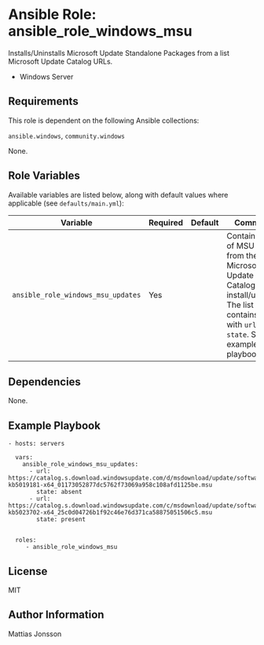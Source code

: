 Ansible Role: ansible_role_windows_msu
=========

Installs/Uninstalls Microsoft Update Standalone Packages from a list Microsoft Update Catalog URLs.

<ul>
<li>Windows Server
</ul>


Requirements
---------------

This role is dependent on the following Ansible collections:

`ansible.windows`, `community.windows`

None.

Role Variables
--------------

Available variables are listed below, along with default values where applicable (see `defaults/main.yml`):

| Variable | Required | Default | Comments |
| -------- | -------- | ------- | -------- |
| `ansible_role_windows_msu_updates` | Yes | | Contains a list of MSU URLs from the Microsoft Update Catalog to install/uninstall. The list contains a dict with `url` and `state`. See example playbook. |


Dependencies
------------

None.


Example Playbook
----------------


    - hosts: servers

      vars:
        ansible_role_windows_msu_updates:
          - url: https://catalog.s.download.windowsupdate.com/d/msdownload/update/software/updt/2023/02/windows10.0-kb5019181-x64_01173052877dc5762f73069a958c108afd1125be.msu
            state: absent
          - url: https://catalog.s.download.windowsupdate.com/c/msdownload/update/software/secu/2023/03/windows10.0-kb5023702-x64_25c0d04726b1f92c46e76d371ca58875051506c5.msu
            state: present


      roles:
         - ansible_role_windows_msu

License
-------

MIT

Author Information
------------------

Mattias Jonsson
